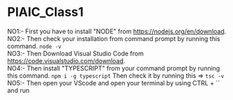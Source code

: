 # PIAIC_Class1

NO1:-
     First you have to install "NODE" from https://nodejs.org/en/download.                         
NO2:-
     Then check your installation from command prompt by running this command.                         `node -v`                
NO3:-
     Then  Download Visual Studio Code from https://code.visualstudio.com/download.                         
NO4:-
     Then install "TYPESCRIPT" from your command prompt by running this command.
                 `npm i -g typescript`
     Then check it by running this => `tsc -v`                                 
NO5:-
     Then open your VScode and open your terminal by using CTRL + ``  and run
       
